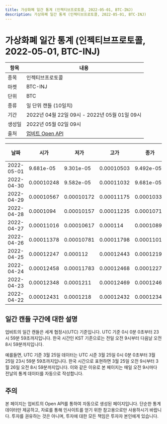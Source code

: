 ```yaml
---
title: 가상화폐 일간 통계 (인젝티브프로토콜, 2022-05-01, BTC-INJ)
description: 가상화폐 일간 통계 (인젝티브프로토콜, 2022-05-01, BTC-INJ)
---
```



가상화폐 일간 통계 (인젝티브프로토콜, 2022-05-01, BTC-INJ)
===

|항목|내용|
|--|--|
|종목|인젝티브프로토콜|
|마켓|BTC-INJ|
|단위|BTC|
|종류|일 단위 캔들 (10일치)|
|기간|2022년 04월 22일 09시 - 2022년 05월 01일 09시|
|생성일|2022년 05월 02일 09시|
|출처|[업비트 Open API](https://docs.upbit.com)|


|날짜|시가|저가|고가|종가|비고|
|--|--|--|--|--|--|
|2022-05-01|9.681e-05|9.301e-05|0.00010503|9.492e-05|    |
|2022-04-30|0.00010248|9.582e-05|0.00011032|9.681e-05|    |
|2022-04-29|0.00010567|0.00010172|0.00011175|0.0001033|    |
|2022-04-28|0.0001094|0.00010157|0.00011235|0.00010711|    |
|2022-04-27|0.00011016|0.00010617|0.000114|0.00010896|    |
|2022-04-26|0.00011378|0.00010781|0.00011798|0.00011016|    |
|2022-04-25|0.00012247|0.000112|0.00012443|0.00012195|    |
|2022-04-24|0.00012458|0.00011783|0.00012468|0.00012277|    |
|2022-04-23|0.00012348|0.0001211|0.00012469|0.00012467|    |
|2022-04-22|0.00012431|0.0001218|0.00012432|0.00012348|    |


일간 캔들 구간에 대한 설명
---


업비트의 일간 캔들은 세계 협정시(UTC) 기준입니다. 
UTC 기준 0시 0분 0초부터 23시 59분 59초까지입니다. 
한국 시간인 KST 기준으로는 전일 오전 9시부터 다음날 오전 8시 59분까지입니다. 


예를들면, UTC 기준 3월 25일 데이터는 UTC 시준 3월 25일 0시 0분 0초부터 3월 25일 23시 59분 59초까지입니다. 
한국 시간으로 표현하면 3월 25일 오전 9시부터 3월 26일 오전 8시 59분까지입니다. 
이와 같은 이유로 본 페이지는 매일 오전 9시마다 전날의 통계 데이터를 자동으로 작성합니다. 


주의
---


본 페이지는 업비트의 Open API를 통하여 자동으로 생성된 페이지입니다. 
단순한 통계 데이터만 제공하고, 자료를 통해 인사이트를 얻기 위한 참고용으로만 사용하시기 바랍니다. 
투자를 권유하는 것은 아니며, 투자에 대한 모든 책임은 투자자 본인에게 있습니다. 
